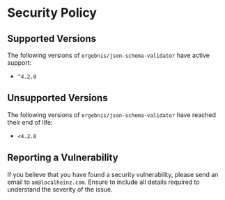 # Security Policy

## Supported Versions

The following versions of `ergebnis/json-schema-validator` have active support:

- `^4.2.0`

## Unsupported Versions

The following versions of `ergebnis/json-schema-validator` have reached their end of life:

- `<4.2.0`

## Reporting a Vulnerability

If you believe that you have found a security vulnerability, please send an email to `am@localheinz.com`. Ensure to include all details required to understand the severity of the issue.
